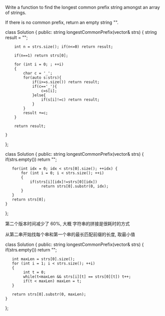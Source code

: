 Write a function to find the longest common prefix string amongst an array of strings.

If there is no common prefix, return an empty string "".


class Solution {
public:
    string longestCommonPrefix(vector<string>& strs) {
        string result = "";

        int n = strs.size(); if(n<=0) return result;

        if(n==1) return strs[0];

        for (int i = 0; ; ++i)
        {
            char c = '_';
            for(auto s:strs){
                if(i>=s.size()) return result;
                if(c=='_'){
                    c=s[i];
                }else{
                    if(s[i]!=c) return result;
                }
            }
            result +=c;
        }

        return result;

    }
};



class Solution {
public:
    string longestCommonPrefix(vector<string>& strs) {
       if(strs.empty()) return "";

       for(int idx = 0; idx < strs[0].size(); ++idx) {
           for (int i = 0; i < strs.size(); ++i)
           {
               if(strs[i][idx]!=strs[0][idx])
                    return strs[0].substr(0, idx);
           }
       }
       return strs[0];
    }
};

第二个版本时间减少了 60%,  大概 字符串的拼接是很耗时的方式


从第二串开始找每个串和第一个串的最长匹配前缀的长度, 取最小值

class Solution {
public:
    string longestCommonPrefix(vector<string>& strs) {
       if(strs.empty()) return "";

       int maxLen = strs[0].size();
       for (int i = 1; i < strs.size(); ++i)
       {
            int t = 0;
            while(t<maxLen && strs[i][t] == strs[0][t]) t++;
            if(t < maxLen) maxLen = t;
       }
       
       return strs[0].substr(0, maxLen);
    }
};